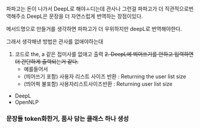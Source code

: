 파파고는 돈이 나가서 DeepL로 해야ㅗ디는데
관사나 그런걸 파파고가 더 직관적으로번역해주소
DeepL은 문장을 더 자연스럽게 번역하는 장점이있다.

메서드명으로 만들거를 생각하면 파파고가 더 우위하지만 deepL로 번역해야한다.

그래서 생각해낸 방법은 관사를 없애야하는대

1. 코드로 the, a 같은 접미사를 없애고 출력
~~2. DeepL에 띄어쓰기를 안하고 입력하면 더 간단하게 출력되는거 같다.~~
    - 예를들어서
    - (띄어쓰기 포함) 사용자 리스트 사이즈 반환 : Returning the user list size
    - (띄어씍 불포함) 사용자리스트사이즈반환 : Returning user list size

- DeepL
- OpenNLP


### 문장들 token화한거, 품사 담는 클래스 하나 생성